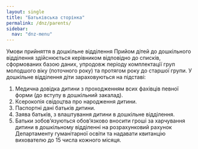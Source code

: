 ```yaml
---
layout: single
title: "Батьківська сторінка"
permalink: /dnz/parents/
sidebar:
  nav: "dnz-menu"
---
```

Умови прийняття в дошкільне відділення
	Прийом дітей до дошкільного відділення здійснюється керівником відповідно до списків, сформованих базою даних, упродовж періоду комплектації груп молодшого віку (поточного року) та протягом року до старшої групи. 
	У дошкільне відділення діти зараховуються на підставі:
1.	Медична довідка дитини з проходженням всих фахівців певної форми (до вступу в дошкільний закалад).
2.	Ксерокопія свідоцтва про народження дитини.
3.	Паспортні дані батьків дитини.
4.	Заява батьків, з влаштування дитини в дошкільне відділення.
5.	Батьки зобов’язуються обов’язково вносити гроші за харчування дитини в дошкільному відділенні на розрахунковий рахунок Департаменту гуманітарної освіти та надавати квитанцію вихователю до 15 числа кожного місяця.

